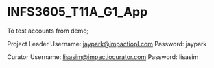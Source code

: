 # INFS3605_T11A_G1_App

To test accounts from demo;

Project Leader
Username: jaypark@impactiopl.com
Password: jaypark 

Curator 
Username: lisasim@impactiocurator.com
Password: lisasim
